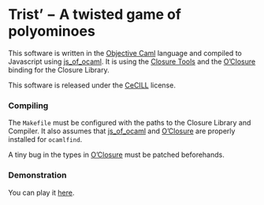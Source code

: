 # Trist’ − A twisted game of polyominoes

This software is written in the [Objective Caml] language and compiled
to Javascript using [js_of_ocaml]. It is using the [Closure Tools] and
the [O’Closure] binding for the Closure Library.

This software is released under the [CeCILL] license.


### Compiling

The `Makefile` must be configured with the paths to the Closure
Library and Compiler. It also assumes that [js_of_ocaml] and
[O’Closure] are properly installed for `ocamlfind`.

A tiny bug in the types in [O’Closure] must be patched beforehands.


### Demonstration

You can play it [here](http://shym.github.com/trist/trist.html).


[Objective Caml]:  http://caml.inria.fr/
[js_of_ocaml]:     http://ocsigen.org/js_of_ocaml/
[O’Closure]:       http://ocsigen.org/oclosure/
[Closure Tools]:   http://code.google.com/closure/
[CeCILL]:          http://www.cecill.info/licences/Licence_CeCILL_V2-en.txt
